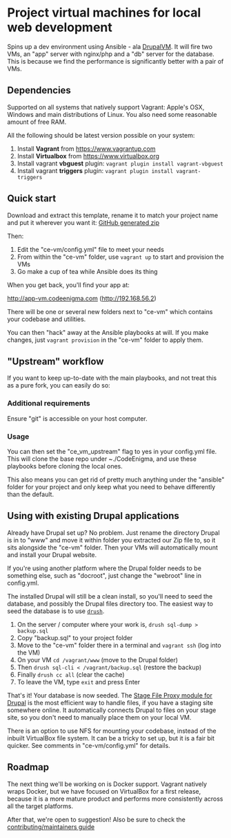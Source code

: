 # Project virtual machines for local web development

Spins up a dev environment using Ansible - ala [DrupalVM](https://www.drupalvm.com).
It will fire two VMs, an "app" server with nginx/php and a "db" server for the database.
This is because we find the performance is significantly better with a pair of VMs.

## Dependencies

Supported on all systems that natively support Vagrant: Apple's OSX, Windows and main distributions of Linux. You also need some reasonable amount of free RAM.

All the following should be latest version possible on your system:

1. Install **Vagrant** from https://www.vagrantup.com
1. Install **Virtualbox** from https://www.virtualbox.org
3. Install vagrant **vbguest** plugin:  ```vagrant plugin install vagrant-vbguest```
4. Install vagrant **triggers** plugin: ```vagrant plugin install vagrant-triggers```

## Quick start

Download and extract this template, rename it to match your project name and put it
wherever you want it:
[GitHub generated zip](https://github.com/codeenigma/ce-vm/archive/master.zip)

Then:

1. Edit the "ce-vm/config.yml" file to meet your needs 
2. From within the "ce-vm" folder, use ```vagrant up``` to start and provision the VMs
3. Go make a cup of tea while Ansible does its thing

When you get back, you'll find your app at:

http://app-vm.codeenigma.com (http://192.168.56.2)

There will be one or several new folders next to "ce-vm" which contains your codebase and utilities.

You can then "hack" away at the Ansible playbooks at will. If you make changes,
just ```vagrant provision``` in the "ce-vm" folder to apply them.

## "Upstream" workflow

If you want to keep up-to-date with the main playbooks, 
and not treat this as a pure fork, you can easily do so:

### Additional requirements

Ensure "git" is accessible on your host computer.

### Usage

You can then set the "ce_vm_upstream" flag to yes in your config.yml file.
This will clone the base repo under ~./CodeEnigma, and use these playbooks
before cloning the local ones.

This also means you can get rid of pretty much anything under the "ansible"
folder for your project and only keep what you need to behave differently
than the default.

## Using with existing Drupal applications

Already have Drupal set up? No problem. Just rename the directory Drupal is in
to "www" and move it within folder you extracted our Zip file to, so it sits
alongside the "ce-vm" folder. Then your VMs will automatically mount and 
install your Drupal website.

If you're using another platform where the Drupal folder needs to be something
else, such as "docroot", just change the "webroot" line in config.yml.

The installed Drupal will still be a clean install, so you'll need to seed
the database, and possibly the Drupal files directory too. The easiest way to
seed the database is to use [```drush```](https://github.com/drush-ops/drush).

1. On the server / computer where your work is, ```drush sql-dump > backup.sql```
2. Copy "backup.sql" to your project folder
3. Move to the "ce-vm" folder there in a terminal and ```vagrant ssh``` (log into the VM)
4. On your VM ```cd /vagrant/www``` (move to the Drupal folder)
5. Then ```drush sql-cli < /vagrant/backup.sql``` (restore the backup)
6. Finally ```drush cc all``` (clear the cache)
7. To leave the VM, type ```exit``` and press Enter

That's it! Your database is now seeded. The 
[Stage File Proxy module for Drupal](https://www.drupal.org/project/stage_file_proxy)
is the most efficient way to handle files, if you have a staging site somewhere
online. It automatically connects Drupal to files on your stage site, so you
don't need to manually place them on your local VM.



There is an option to use NFS for mounting your codebase, instead of the inbuilt
VirtualBox file system. It can be a tricky to set up, but it is a fair bit
quicker. See comments in "ce-vm/config.yml" for details.

## Roadmap

The next thing we'll be working on is Docker support. Vagrant natively wraps
Docker, but we have focused on VirtualBox for a first release, because it is
a more mature product and performs more consistently across all the target
platforms.

After that, we're open to suggestion! Also be sure to check the [contributing/maintainers guide](https://github.com/codeenigma/ce-vm/blob/master/CONTRIBUTING.md)
